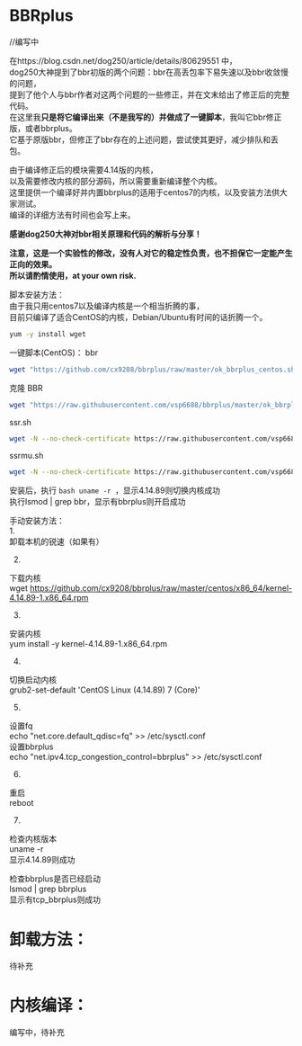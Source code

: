 # BBRplus
//编写中  

在https://blog.csdn.net/dog250/article/details/80629551 中，  
dog250大神提到了bbr初版的两个问题：bbr在高丢包率下易失速以及bbr收敛慢的问题，  
提到了他个人与bbr作者对这两个问题的一些修正，并在文末给出了修正后的完整代码。  
在这里我**只是将它编译出来（不是我写的）并做成了一键脚本**，我叫它bbr修正版，或者bbrplus。  
它基于原版bbr，但修正了bbr存在的上述问题，尝试使其更好，减少排队和丢包。  
  
由于编译修正后的模块需要4.14版的内核，  
以及需要修改内核的部分源码，所以需要重新编译整个内核。  
这里提供一个编译好并内置bbrplus的适用于centos7的内核，以及安装方法供大家测试。  
编译的详细方法有时间也会写上来。  

**感谢dog250大神对bbr相关原理和代码的解析与分享！**  

**注意，这是一个实验性的修改，没有人对它的稳定性负责，也不担保它一定能产生正向的效果。  
所以请酌情使用，at your own risk.**

脚本安装方法：  
由于我只用centos7以及编译内核是一个相当折腾的事，  
目前只编译了适合CentOS的内核，Debian/Ubuntu有时间的话折腾一个。  
```bash
yum -y install wget
```

一键脚本(CentOS)： bbr 
```bash
wget "https://github.com/cx9208/bbrplus/raw/master/ok_bbrplus_centos.sh" && chmod +x ok_bbrplus_centos.sh && ./ok_bbrplus_centos.sh
```
克隆 BBR
```bash
wget "https://raw.githubusercontent.com/vsp6688/bbrplus/master/ok_bbrplus_centos.sh" && chmod +x ok_bbrplus_centos.sh && ./ok_bbrplus_centos.sh
```
ssr.sh
```bash
wget -N --no-check-certificate https://raw.githubusercontent.com/vsp6688/doubi/master/ssr.sh && chmod +x ssr.sh && bash ssr.sh
```

ssrmu.sh
```bash
wget -N --no-check-certificate https://raw.githubusercontent.com/vsp6688/doubi/master/ssrmu.sh && chmod +x ssrmu.sh && bash ssrmu.sh
```

安装后，执行 ```bash uname -r ```，显示4.14.89则切换内核成功  
执行lsmod | grep bbr，显示有bbrplus则开启成功   

手动安装方法：  
1.  
卸载本机的锐速（如果有）  

2.  
下载内核  
wget https://github.com/cx9208/bbrplus/raw/master/centos/x86_64/kernel-4.14.89-1.x86_64.rpm  

3.  
安装内核  
yum install -y kernel-4.14.89-1.x86_64.rpm  

4.  
切换启动内核  
grub2-set-default 'CentOS Linux (4.14.89) 7 (Core)'  

5.  
设置fq  
echo "net.core.default_qdisc=fq" >> /etc/sysctl.conf  
设置bbrplus  
echo "net.ipv4.tcp_congestion_control=bbrplus" >> /etc/sysctl.conf  

6.  
重启  
reboot  

7.
检查内核版本  
uname -r  
显示4.14.89则成功  

检查bbrplus是否已经启动  
lsmod | grep bbrplus  
显示有tcp_bbrplus则成功  

# 卸载方法：  
待补充  

# 内核编译：  
编写中，待补充  
